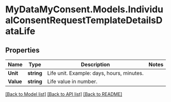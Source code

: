 # MyDataMyConsent.Models.IndividualConsentRequestTemplateDetailsDataLife

## Properties

Name | Type | Description | Notes
------------ | ------------- | ------------- | -------------
**Unit** | **string** | Life unit. Example: days, hours, minutes. | 
**Value** | **string** | Life value in number. | 

[[Back to Model list]](../README.md#documentation-for-models) [[Back to API list]](../README.md#documentation-for-api-endpoints) [[Back to README]](../README.md)


